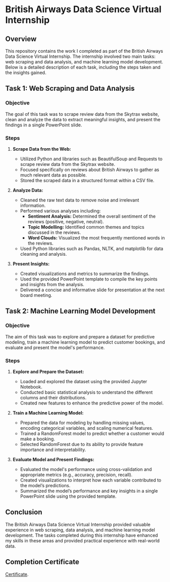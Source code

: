 # British Airways Data Science Virtual Internship

## Overview

This repository contains the work I completed as part of the British Airways Data Science Virtual Internship. The internship involved two main tasks: web scraping and data analysis, and machine learning model development. Below is a detailed description of each task, including the steps taken and the insights gained.

## Task 1: Web Scraping and Data Analysis

### Objective
The goal of this task was to scrape review data from the Skytrax website, clean and analyze the data to extract meaningful insights, and present the findings in a single PowerPoint slide.

### Steps

1. **Scrape Data from the Web:**
    - Utilized Python and libraries such as BeautifulSoup and Requests to scrape review data from the Skytrax website.
    - Focused specifically on reviews about British Airways to gather as much relevant data as possible.
    - Stored the scraped data in a structured format within a CSV file.

2. **Analyze Data:**
    - Cleaned the raw text data to remove noise and irrelevant information.
    - Performed various analyses including:
        - **Sentiment Analysis:** Determined the overall sentiment of the reviews (positive, negative, neutral).
        - **Topic Modelling:** Identified common themes and topics discussed in the reviews.
        - **Word Clouds:** Visualized the most frequently mentioned words in the reviews.
    - Used Python libraries such as Pandas, NLTK, and matplotlib for data cleaning and analysis.

3. **Present Insights:**
    - Created visualizations and metrics to summarize the findings.
    - Used the provided PowerPoint template to compile the key points and insights from the analysis.
    - Delivered a concise and informative slide for presentation at the next board meeting.

## Task 2: Machine Learning Model Development

### Objective
The aim of this task was to explore and prepare a dataset for predictive modeling, train a machine learning model to predict customer bookings, and evaluate and present the model's performance.

### Steps

1. **Explore and Prepare the Dataset:**
    - Loaded and explored the dataset using the provided Jupyter Notebook.
    - Conducted basic statistical analysis to understand the different columns and their distributions.
    - Created new features to enhance the predictive power of the model.

2. **Train a Machine Learning Model:**
    - Prepared the data for modeling by handling missing values, encoding categorical variables, and scaling numerical features.
    - Trained a RandomForest model to predict whether a customer would make a booking.
    - Selected RandomForest due to its ability to provide feature importance and interpretability.

3. **Evaluate Model and Present Findings:**
    - Evaluated the model's performance using cross-validation and appropriate metrics (e.g., accuracy, precision, recall).
    - Created visualizations to interpret how each variable contributed to the model’s predictions.
    - Summarized the model’s performance and key insights in a single PowerPoint slide using the provided template.

## Conclusion

The British Airways Data Science Virtual Internship provided valuable experience in web scraping, data analysis, and machine learning model development. The tasks completed during this internship have enhanced my skills in these areas and provided practical experience with real-world data.


## Completion Certificate
[Certificate](British_Airways_Virtual_Internship_certificate.pdf).
